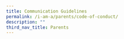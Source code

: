```yaml
---
title: Communication Guidelines
permalink: /i-am-a/parents/code-of-conduct/
description: ""
third_nav_title: Parents
---
```

